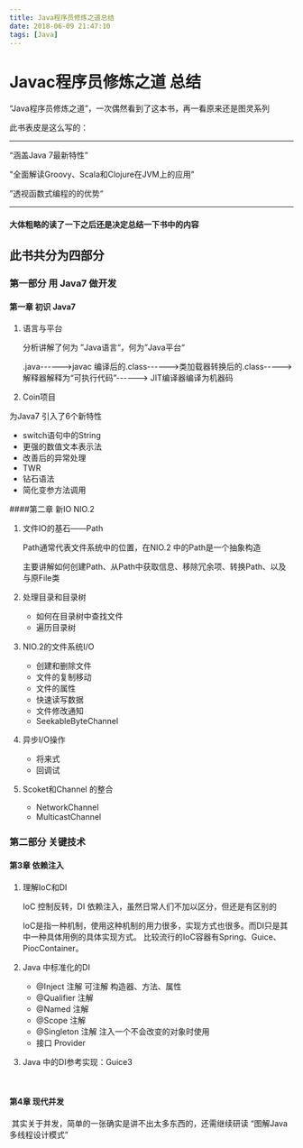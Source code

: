```yaml
---
title: Java程序员修炼之道总结
date: 2018-06-09 21:47:10
tags: [Java]
---
```


# Javac程序员修炼之道 总结

  “Java程序员修炼之道”，一次偶然看到了这本书，再一看原来还是图灵系列

此书表皮是这么写的：

***

“涵盖Java 7最新特性”

"全面解读Groovy、Scala和Clojure在JVM上的应用"

”透视函数式编程的的优势“

***

#### 大体粗略的读了一下之后还是决定总结一下书中的内容



## 此书共分为四部分

### 第一部分    用 Java7 做开发

#### 第一章 初识 Java7

1. 语言与平台

   分析讲解了何为 ”Java语言“，何为”Java平台“

    .java------>javac 编译后的.class------>类加载器转换后的.class----->解释器解释为“可执行代码”------> JIT编译器编译为机器码

2.  Coin项目

   为Java7 引入了6个新特性

   - switch语句中的String
   - 更强的数值文本表示法
   - 改善后的异常处理
   - TWR
   - 钻石语法
   - 简化变参方法调用

####第二章 新IO    NIO.2 

1. 文件IO的基石——Path

   Path通常代表文件系统中的位置，在NIO.2 中的Path是一个抽象构造

   主要讲解如何创建Path、从Path中获取信息、移除冗余项、转换Path、以及与原File类

2. 处理目录和目录树

   - 如何在目录树中查找文件
   - 遍历目录树

3. NIO.2的文件系统I/O

   - 创建和删除文件
   - 文件的复制移动
   - 文件的属性
   - 快速读写数据
   - 文件修改通知
   - SeekableByteChannel

4. 异步I/O操作

   - 将来式
   - 回调试

5. Scoket和Channel 的整合

   - NetworkChannel
   - MulticastChannel



### 第二部分 关键技术

#### 第3章 依赖注入

1. 理解IoC和DI

   IoC 控制反转，DI 依赖注入，虽然日常人们不加以区分，但还是有区别的

   IoC是指一种机制，使用这种机制的用力很多，实现方式也很多。而DI只是其中一种具体用例的具体实现方式。 比较流行的IoC容器有Spring、Guice、PiocContainer。

2. Java 中标准化的DI

   - @Inject 注解   可注解 构造器、方法、属性
   - @Qualifier 注解
   - @Named 注解
   - @Scope 注解
   - @Singleton 注解  注入一个不会改变的对象时使用
   - 接口 Provider<T>

3. Java 中的DI参考实现：Guice3

​    

#### 第4章 现代并发

​    其实关于并发，简单的一张确实是讲不出太多东西的，还需继续研读 “图解Java多线程设计模式”







